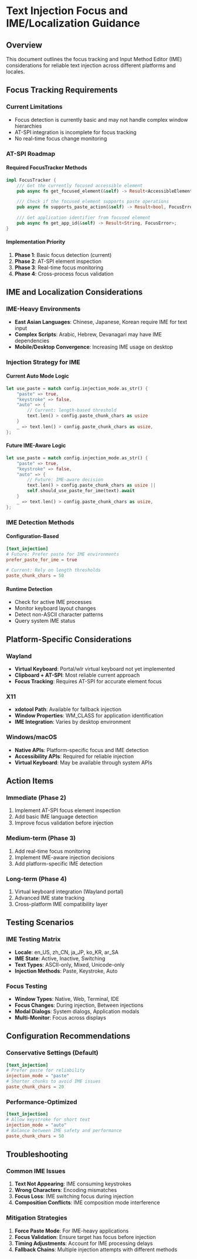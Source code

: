 # Text Injection Focus and IME/Localization Guidance

## Overview

This document outlines the focus tracking and Input Method Editor (IME) considerations for reliable text injection across different platforms and locales.

## Focus Tracking Requirements

### Current Limitations
- Focus detection is currently basic and may not handle complex window hierarchies
- AT-SPI integration is incomplete for focus tracking
- No real-time focus change monitoring

### AT-SPI Roadmap

#### Required FocusTracker Methods
```rust
impl FocusTracker {
    /// Get the currently focused accessible element
    pub async fn get_focused_element(&self) -> Result<AccessibleElement, FocusError>;

    /// Check if the focused element supports paste operations
    pub async fn supports_paste_action(&self) -> Result<bool, FocusError>;

    /// Get application identifier from focused element
    pub async fn get_app_id(&self) -> Result<String, FocusError>;
}
```

#### Implementation Priority
1. **Phase 1**: Basic focus detection (current)
2. **Phase 2**: AT-SPI element inspection
3. **Phase 3**: Real-time focus monitoring
4. **Phase 4**: Cross-process focus validation

## IME and Localization Considerations

### IME-Heavy Environments
- **East Asian Languages**: Chinese, Japanese, Korean require IME for text input
- **Complex Scripts**: Arabic, Hebrew, Devanagari may have IME dependencies
- **Mobile/Desktop Convergence**: Increasing IME usage on desktop

### Injection Strategy for IME

#### Current Auto Mode Logic
```rust
let use_paste = match config.injection_mode.as_str() {
    "paste" => true,
    "keystroke" => false,
    "auto" => {
        // Current: length-based threshold
        text.len() > config.paste_chunk_chars as usize
    }
    _ => text.len() > config.paste_chunk_chars as usize,
};
```

#### Future IME-Aware Logic
```rust
let use_paste = match config.injection_mode.as_str() {
    "paste" => true,
    "keystroke" => false,
    "auto" => {
        // Future: IME-aware decision
        text.len() > config.paste_chunk_chars as usize ||
        self.should_use_paste_for_ime(text).await
    }
    _ => text.len() > config.paste_chunk_chars as usize,
};
```

### IME Detection Methods

#### Configuration-Based
```toml
[text_injection]
# Future: Prefer paste for IME environments
prefer_paste_for_ime = true

# Current: Rely on length thresholds
paste_chunk_chars = 50
```

#### Runtime Detection
- Check for active IME processes
- Monitor keyboard layout changes
- Detect non-ASCII character patterns
- Query system IME status

## Platform-Specific Considerations

### Wayland
- **Virtual Keyboard**: Portal/wlr virtual keyboard not yet implemented
- **Clipboard + AT-SPI**: Most reliable current approach
- **Focus Tracking**: Requires AT-SPI for accurate element focus

### X11
- **xdotool Path**: Available for fallback injection
- **Window Properties**: WM_CLASS for application identification
- **IME Integration**: Varies by desktop environment

### Windows/macOS
- **Native APIs**: Platform-specific focus and IME detection
- **Accessibility APIs**: Required for reliable injection
- **Virtual Keyboard**: May be available through system APIs

## Action Items

### Immediate (Phase 2)
1. Implement AT-SPI focus element inspection
2. Add basic IME language detection
3. Improve focus validation before injection

### Medium-term (Phase 3)
1. Add real-time focus monitoring
2. Implement IME-aware injection decisions
3. Add platform-specific IME detection

### Long-term (Phase 4)
1. Virtual keyboard integration (Wayland portal)
2. Advanced IME state tracking
3. Cross-platform IME compatibility layer

## Testing Scenarios

### IME Testing Matrix
- **Locale**: en_US, zh_CN, ja_JP, ko_KR, ar_SA
- **IME State**: Active, Inactive, Switching
- **Text Types**: ASCII-only, Mixed, Unicode-only
- **Injection Methods**: Paste, Keystroke, Auto

### Focus Testing
- **Window Types**: Native, Web, Terminal, IDE
- **Focus Changes**: During injection, Between injections
- **Modal Dialogs**: System dialogs, Application modals
- **Multi-Monitor**: Focus across displays

## Configuration Recommendations

### Conservative Settings (Default)
```toml
[text_injection]
# Prefer paste for reliability
injection_mode = "paste"
# Shorter chunks to avoid IME issues
paste_chunk_chars = 20
```

### Performance-Optimized
```toml
[text_injection]
# Allow keystroke for short text
injection_mode = "auto"
# Balance between IME safety and performance
paste_chunk_chars = 50
```

## Troubleshooting

### Common IME Issues
1. **Text Not Appearing**: IME consuming keystrokes
2. **Wrong Characters**: Encoding mismatches
3. **Focus Loss**: IME switching focus during injection
4. **Composition Conflicts**: IME composition mode interference

### Mitigation Strategies
1. **Force Paste Mode**: For IME-heavy applications
2. **Focus Validation**: Ensure target has focus before injection
3. **Timing Adjustments**: Account for IME processing delays
4. **Fallback Chains**: Multiple injection attempts with different methods